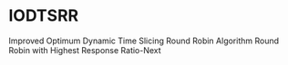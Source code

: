 # IODTSRR
Improved Optimum Dynamic Time Slicing Round Robin Algorithm
Round Robin with Highest Response Ratio-Next
